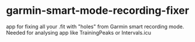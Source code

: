 # garmin-smart-mode-recording-fixer
app for fixing all your .fit with "holes" from Garmin smart recording mode. Needed for analysing app like TrainingPeaks or Intervals.icu
